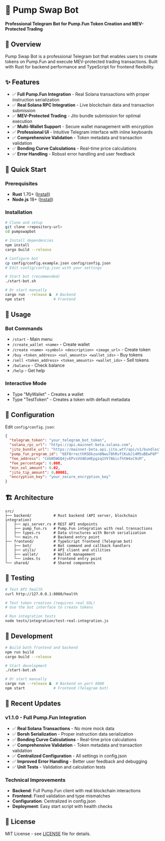 # 🚀 Pump Swap Bot

**Professional Telegram Bot for Pump.Fun Token Creation and MEV-Protected Trading**

## 🎯 Overview

Pump Swap Bot is a professional Telegram bot that enables users to create tokens on Pump.Fun and execute MEV-protected trading transactions. Built with Rust for backend performance and TypeScript for frontend flexibility.

## ✨ Features

- ✅ **Full Pump.Fun Integration** - Real Solana transactions with proper instruction serialization
- ✅ **Real Solana RPC Integration** - Live blockchain data and transaction submission
- ✅ **MEV-Protected Trading** - Jito bundle submission for optimal execution
- ✅ **Multi-Wallet Support** - Secure wallet management with encryption
- ✅ **Professional UI** - Intuitive Telegram interface with inline keyboards
- ✅ **Comprehensive Validation** - Token metadata and transaction validation
- ✅ **Bonding Curve Calculations** - Real-time price calculations
- ✅ **Error Handling** - Robust error handling and user feedback

## 🚀 Quick Start

### Prerequisites
- **Rust** 1.70+ ([Install](https://rustup.rs/))
- **Node.js** 18+ ([Install](https://nodejs.org/))

### Installation
```bash
# Clone and setup
git clone <repository-url>
cd pumpswapbot

# Install dependencies
npm install
cargo build --release

# Configure bot
cp config/config.example.json config/config.json
# Edit config/config.json with your settings

# Start bot (recommended)
./start-bot.sh

# Or start manually
cargo run --release &  # Backend
npm start             # Frontend
```

## 📱 Usage

### Bot Commands
- `/start` - Main menu
- `/create_wallet <name>` - Create wallet
- `/create <name> <symbol> <description> <image_url>` - Create token
- `/buy <token_address> <sol_amounts> <wallet_ids>` - Buy tokens
- `/sell <token_address> <token_amounts> <wallet_ids>` - Sell tokens
- `/balance` - Check balance
- `/help` - Get help

### Interactive Mode
- Type "MyWallet" - Creates a wallet
- Type "TestToken" - Creates a token with default metadata

## 🔧 Configuration

Edit `config/config.json`:
```json
{
  "telegram_token": "your_telegram_bot_token",
  "solana_rpc_url": "https://api.mainnet-beta.solana.com",
  "jito_bundle_url": "https://mainnet-beta.api.jito.wtf/api/v1/bundles",
  "pump_fun_program_id": "6EF8rrecthR5Dkzon8Nwu78hRvfCKubJ14M5uBEwF6P",
  "fee_address": "CebN5WGQ4jvEPvsVU4EoHEpgzq1VV7AbicfhtW4xC9iM",
  "fee_percentage": 0.008,
  "min_sol_amount": 0.02,
  "jito_tip_amount": 0.00001,
  "encryption_key": "your_secure_encryption_key"
}
```

## 🏗️ Architecture

```
src/
├── backend/          # Rust backend (API server, blockchain integration)
│   ├── api_server.rs # REST API endpoints
│   ├── pump_fun.rs   # Pump.Fun integration with real transactions
│   ├── types.rs      # Data structures with Borsh serialization
│   └── main.rs       # Backend entry point
├── frontend/         # TypeScript frontend (Telegram bot)
│   ├── bot/          # Bot command and callback handlers
│   ├── utils/        # API client and utilities
│   ├── wallet/       # Wallet management
│   └── index.ts      # Frontend entry point
└── shared/           # Shared components
```

## 🧪 Testing

```bash
# Test API health
curl http://127.0.0.1:8080/health

# Test token creation (requires real SOL)
# Use the bot interface to create tokens

# Run integration tests
node tests/integration/test-real-integration.js
```

## 🚀 Development

```bash
# Build both frontend and backend
npm run build
cargo build --release

# Start development
./start-bot.sh

# Or start manually
cargo run --release &  # Backend on port 8080
npm start             # Frontend (Telegram bot)
```

## 🔧 Recent Updates

### v1.1.0 - Full Pump.Fun Integration
- ✅ **Real Solana Transactions** - No more mock data
- ✅ **Borsh Serialization** - Proper instruction data serialization
- ✅ **Bonding Curve Calculations** - Real-time price calculations
- ✅ **Comprehensive Validation** - Token metadata and transaction validation
- ✅ **Centralized Configuration** - All settings in config.json
- ✅ **Improved Error Handling** - Better user feedback and debugging
- ✅ **Unit Tests** - Validation and calculation tests

### Technical Improvements
- **Backend**: Full Pump.Fun client with real blockchain interactions
- **Frontend**: Fixed validation and type mismatches
- **Configuration**: Centralized in config.json
- **Deployment**: Easy start script with health checks

## 📄 License

MIT License - see [LICENSE](LICENSE) file for details.
